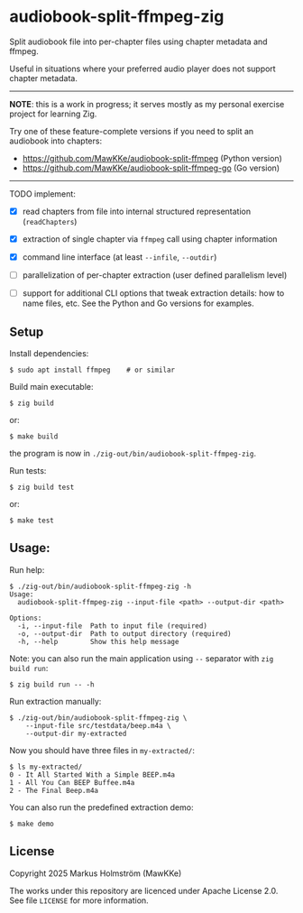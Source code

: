 # audiobook-split-ffmpeg-zig

Split audiobook file into per-chapter files using chapter metadata and ffmpeg.

Useful in situations where your preferred audio player does not support chapter metadata.

---

**NOTE**: this is a work in progress; it serves mostly as my personal exercise project
for learning Zig.

Try one of these feature-complete versions if you need to split an audiobook into chapters:
- https://github.com/MawKKe/audiobook-split-ffmpeg (Python version)
- https://github.com/MawKKe/audiobook-split-ffmpeg-go (Go version)

---

TODO implement:
- [x] read chapters from file into internal structured representation (`readChapters`)
- [x] extraction of single chapter via `ffmpeg` call using chapter information
- [x] command line interface (at least `--infile`, `--outdir`)
- [ ] parallelization of per-chapter extraction (user defined parallelism level)
- [ ] support for additional CLI options that tweak extraction details: how to name files, etc.
      See the Python and Go versions for examples.


## Setup

Install dependencies:

    $ sudo apt install ffmpeg    # or similar

Build main executable:

    $ zig build

or:

    $ make build

the program is now in `./zig-out/bin/audiobook-split-ffmpeg-zig`.

Run tests:

    $ zig build test

or:

    $ make test


## Usage:

Run help:

    $ ./zig-out/bin/audiobook-split-ffmpeg-zig -h
    Usage:
      audiobook-split-ffmpeg-zig --input-file <path> --output-dir <path>

    Options:
      -i, --input-file  Path to input file (required)
      -o, --output-dir  Path to output directory (required)
      -h, --help        Show this help message

Note: you can also run the main application using `--` separator with `zig build run`:

    $ zig build run -- -h

Run extraction manually:

    $ ./zig-out/bin/audiobook-split-ffmpeg-zig \
        --input-file src/testdata/beep.m4a \
        --output-dir my-extracted

Now you should have three files in `my-extracted/`:

    $ ls my-extracted/
    0 - It All Started With a Simple BEEP.m4a
    1 - All You Can BEEP Buffee.m4a
    2 - The Final Beep.m4a

You can also run the predefined extraction demo:

    $ make demo


## License

Copyright 2025 Markus Holmström (MawKKe)

The works under this repository are licenced under Apache License 2.0.
See file `LICENSE` for more information.

